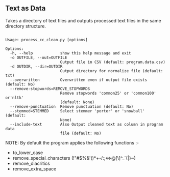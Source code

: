 ## Text as Data 

Takes a directory of text files and outputs processed text files in the same directory structure.

<pre><code>
Usage: process_cc_clean.py [options] <directory of text files>

Options:
  -h, --help            show this help message and exit
  -o OUTFILE, --out=OUTFILE
                        Output file in CSV (default: program.data.csv)
  -d OUTDIR, --dir=OUTDIR
                        Output directory for normalize file (default: txt)
  --overwritten         Overwritten even if output file exists (default: No)
  --remove-stopwords=REMOVE_STOPWORDS
                        Remove stopwords 'common25' or 'common100' or'nltk'
                        (default: None)
  --remove-punctuation  Remove punctuation (default: No)
  --stemmed=STEMMED     Select stemmer 'porter' or 'snowball' (default:
                        None)
  --include-text        Also Output cleaned text as column in program data
                        file (default: No)
</code></pre>

  NOTE: 
  By default the program applies the following functions :-
  - to_lower_case
  - remove_special_characters (!"#$%&\'()*+-/:;<=>@[\\]^_`{|}~)
  - remove_diacritics
  - remove_extra_space
